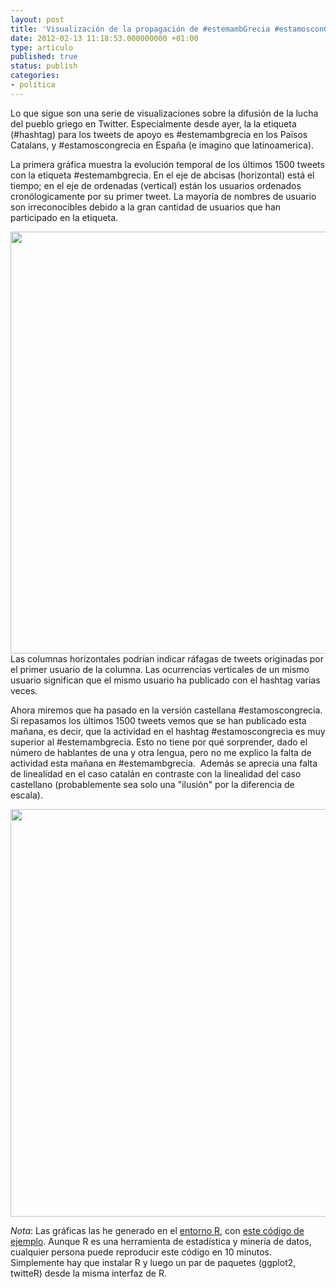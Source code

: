 ```yaml
---
layout: post
title: 'Visualización de la propagación de #estemambGrecia #estamosconGrecia'
date: 2012-02-13 11:18:53.000000000 +01:00
type: articulo
published: true
status: publish
categories:
- política
---
```

<p>Lo que sigue son una serie de visualizaciones sobre la difusión de la lucha del pueblo griego en Twitter. Especialmente desde ayer, la la etiqueta (#hashtag) para los tweets de apoyo es #estemambgrecia en los Països Catalans, y #estamoscongrecia en España (e imagino que latinoamerica).</p>
<p>La primera gráfica muestra la evolución temporal de los últimos 1500 tweets con la etiqueta #estemambgrecia. En el eje de abcisas (horizontal) está el tiempo; en el eje de ordenadas (vertical) están los usuarios ordenados cronólogicamente por su primer tweet. La mayoría de nombres de usuario son irreconocibles debido a la gran cantidad de usuarios que han participado en la etiqueta.</p>
<p><a href="http://albertolumbreras.com/wp-content/uploads/2012/02/Captura-de-pantalla-2012-02-13-a-las-10.43.32.png"><img class="aligncenter size-full wp-image-1550" title="#estemambGrecia" src="{{ site.baseurl }}/assets/Captura-de-pantalla-2012-02-13-a-las-10.43.32.png" alt="" width="640" height="675" /></a>Las columnas horizontales podrían indicar ráfagas de tweets originadas por el primer usuario de la columna. Las ocurrencias verticales de un mismo usuario significan que el mismo usuario ha publicado con el hashtag varias veces.</p>
<p>Ahora miremos que ha pasado en la versión castellana #estamoscongrecia. Si repasamos los últimos 1500 tweets vemos que se han publicado esta mañana, es decir, que la actividad en el hashtag #estamoscongrecia es muy superior al #estemambgrecia. Esto no tiene por qué sorprender, dado el número de hablantes de una y otra lengua, pero no me explico la falta de actividad esta mañana en #estemambgrecia.  Además se aprecia una falta de linealidad en el caso catalán en contraste con la linealidad del caso castellano (probablemente sea solo una "ilusión" por la diferencia de escala).</p>
<p style="text-align: center;"><a href="http://albertolumbreras.com/blog/wp-content/uploads/2012/02/Captura-de-pantalla-2012-02-13-a-las-11.04.06.png"><img class="aligncenter size-full wp-image-1551" title="#estamoscongrecia" src="{{ site.baseurl }}/assets/Captura-de-pantalla-2012-02-13-a-las-11.04.06.png" alt="" width="640" height="652" /></a></p>
<p><em>Nota</em>: Las gráficas las he generado en el <a href="http://www.google.es/url?sa=t&amp;rct=j&amp;q=r%20cran&amp;source=web&amp;cd=1&amp;ved=0CC8QFjAA&amp;url=http%3A%2F%2Fcran.r-project.org%2F&amp;ei=MuQ4T77AOObN0QWkytmYAg&amp;usg=AFQjCNGkN9-tsdwufHU9DRuaIqxynoKtLg&amp;sig2=rTv8TDrISqfJEzC0krSRzA">entorno R</a>, con <a href="http://blog.ouseful.info/2012/02/06/visualising-activity-round-a-twitter-hashtag-or-search-term-using-r/">este código de ejemplo</a>. Aunque R es una herramienta de estadística y minería de datos, cualquier persona puede reproducir este código en 10 minutos. Simplemente hay que instalar R y luego un par de paquetes (ggplot2, twitteR) desde la misma interfaz de R.</p>
<p>&nbsp;</p>
